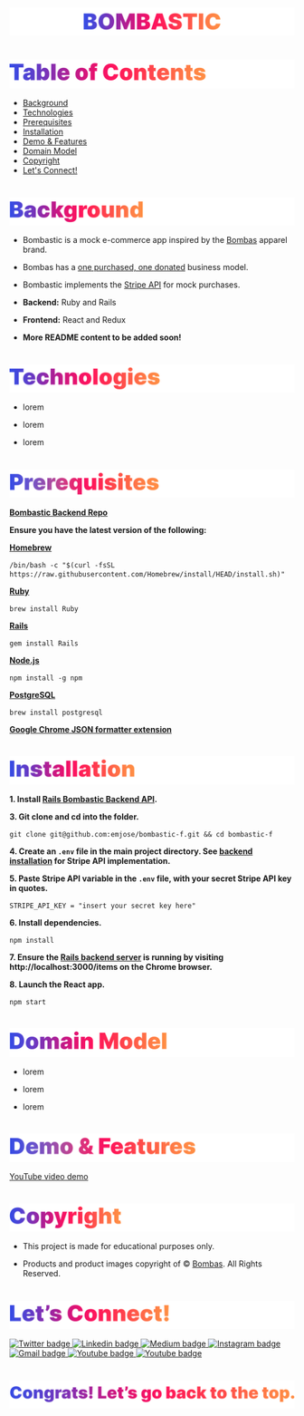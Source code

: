 <p id="bombastic"><p>

<!-- ![Bombastic](headers/inter-center-bombastic.png)  -->

<a href=#table-of-contents>![Bombastic](Assets/inter-bombastic.png)</a>

#

<p id="table-of-contents"><p>

<a href=#table-of-contents>![Table of Contents](Assets/inter-toc.png)</a>

-   [Background](#background)
-   [Technologies](#technologies)
-   [Prerequisites](#prerequisites)
-   [Installation](#installation)
-   [Demo & Features](#demo-and-features)
-   [Domain Model](#domain-model)
-   [Copyright](#copyright)
-   [Let's Connect!](#lets-connect)

#

<p id="background"><p>

<a href=#background>![Background](Assets/inter-background.png)</a>

-   Bombastic is a mock e-commerce app inspired by the [Bombas](https://bombas.com/) apparel brand.

-   Bombas has a [one purchased, one donated](https://bombas.com/pages/giving-back?campignid=1392646001&adgroupid=54889553717&targetid=kwd-300272104456&matchtype=b&network=g&device=c&keywords=%2Bbombas&creative=597211240056&gclid=CjwKCAjww8mWBhABEiwAl6-2Rf62a6fGVfHkT6iwJzB0GyxsjRgync2nfUROlT1dQ8h1NNeeoFtGzRoCsHoQAvD_BwE) business model.

-   Bombastic implements the [Stripe API](https://stripe.com/docs/keys) for mock purchases.

-   **Backend:** Ruby and Rails

-   **Frontend:** React and Redux

-   **More README content to be added soon!**

#

<p id="technologies"><p>

<a href=#technologies>![Technologies](Assets/inter-technologies.png)</a>

-   lorem

-   lorem

-   lorem

#

<p id="prerequisites"><p>

<a href=#prerequisites>![Back End Repo](Assets/inter-prerequisites.png)</a>

**[Bombastic Backend Repo](https://github.com/emjose/bombastic-b/)**

**Ensure you have the latest version of the following:**

**[Homebrew](https://brew.sh/)**

```
/bin/bash -c "$(curl -fsSL https://raw.githubusercontent.com/Homebrew/install/HEAD/install.sh)"
```

**[Ruby](https://www.ruby-lang.org/en/)**

```
brew install Ruby
```

**[Rails](https://rubyonrails.org/)**

```
gem install Rails
```

**[Node.js](https://nodejs.org/en/download/)**

```
npm install -g npm
```

**[PostgreSQL](https://www.postgresql.org/)**

```
brew install postgresql
```

**[Google Chrome JSON formatter extension](https://chrome.google.com/webstore/detail/json-formatter/bcjindcccaagfpapjjmafapmmgkkhgoa?hl=en)**

#

<p id="installation"><p>

<a href=#installation>![Installation](Assets/inter-installation.png)</a>

**1. Install [Rails Bombastic Backend API](https://github.com/emjose/bombastic-b#installation).**

**3. Git clone and cd into the folder.**

```
git clone git@github.com:emjose/bombastic-f.git && cd bombastic-f
```

**4. Create an `.env` file in the main project directory. See [backend installation](https://github.com/emjose/bombastic-b/#installation) for Stripe API implementation.**

**5. Paste Stripe API variable in the `.env` file, with your secret Stripe API key in quotes.**

```
STRIPE_API_KEY = "insert your secret key here"
```

**6. Install dependencies.**

```
npm install
```

**7. Ensure the [Rails backend server](https://github.com/emjose/bombastic-b#installation) is running by visiting http://localhost:3000/items on the Chrome browser.**

**8. Launch the React app.**

```
npm start
```

#

<p id="domain-model"><p>

<a href=#domain-model>![Domain Model](Assets/inter-domain-model.png)</a>

-   lorem

-   lorem

-   lorem

#

<p id="demo-and-features"><p>

<a href=#demo-and-features>![Demos](Assets/inter-demo-and-features.png)</a>

[YouTube video demo](https://youtu.be/qo_YDasFpkM)

#

<p id="copyright"><p>

<a href=#copyright>![Copyright](Assets/inter-copyright.png)</a>

-   This project is made for educational purposes only.

-   Products and product images copyright of © [Bombas](https://bombas.com/). All Rights Reserved.

#

<p id="lets-connect"><p>

<a href=#table-of-contents>![Let's Connect](Assets/inter-lets-connect.png)</a>

<p><a href="https://twitter.com/Emmanuel_Labor"><img src="https://img.shields.io/badge/twitter-%231DA1F2.svg?&style=for-the-badge&logo=twitter&logoColor=white" height=30 width=90 alt="Twitter badge"> <a href="https://www.linkedin.com/in/emmanuelpjose/"><img src="https://img.shields.io/badge/linkedin-%230064e7.svg?&style=for-the-badge&logo=linkedin&logoColor=white" height=30 width=90 alt="Linkedin badge"> <a href="https://emmanueljose.medium.com/"><img src="https://img.shields.io/badge/medium-%238700f5.svg?&style=for-the-badge&logo=medium&logoColor=white" height=30 width=90 alt="Medium badge"> <a href="https://www.instagram.com/emmanuel_jose/"><img src="https://img.shields.io/badge/instagram-%23ff0077.svg?&style=for-the-badge&logo=instagram&logoColor=white" height=30 width=90 alt="Instagram badge"> <a href="mailto:emjose@gmail.com"><img src="https://img.shields.io/badge/gmail-%23fd1745.svg?&style=for-the-badge&logo=gmail&logoColor=white" height=30 width=90 alt="Gmail badge"> <a href="https://www.youtube.com/channel/UCQdqFg-_J83jn9xJRd1W3tQ/videos"><img src="https://img.shields.io/badge/youtube-%23FF0000.svg?&style=for-the-badge&logo=youtube&logoColor=white" height=30 width=90 alt="Youtube badge"> <a href="https://github.com/emjose"><img src="https://img.shields.io/badge/github-%23ff8e44.svg?&style=for-the-badge&logo=github&logoColor=white" height=30 width=90 alt="Youtube badge"></p>

#

<a href=#bombastic>![Back to Top](Assets/inter-congrats.png)</a>

<!-- # Getting Started with Create React App

This project was bootstrapped with [Create React App](https://github.com/facebook/create-react-app).

## Available Scripts

In the project directory, you can run:

### `yarn start`

Runs the app in the development mode.\
Open [http://localhost:3000](http://localhost:3000) to view it in the browser.

The page will reload if you make edits.\
You will also see any lint errors in the console.

### `yarn test`

Launches the test runner in the interactive watch mode.\
See the section about [running tests](https://facebook.github.io/create-react-app/docs/running-tests) for more information.

### `yarn build`

Builds the app for production to the `build` folder.\
It correctly bundles React in production mode and optimizes the build for the best performance.

The build is minified and the filenames include the hashes.\
Your app is ready to be deployed!

See the section about [deployment](https://facebook.github.io/create-react-app/docs/deployment) for more information.

### `yarn eject`

**Note: this is a one-way operation. Once you `eject`, you can’t go back!**

If you aren’t satisfied with the build tool and configuration choices, you can `eject` at any time. This command will remove the single build dependency from your project.

Instead, it will copy all the configuration files and the transitive dependencies (webpack, Babel, ESLint, etc) right into your project so you have full control over them. All of the commands except `eject` will still work, but they will point to the copied scripts so you can tweak them. At this point you’re on your own.

You don’t have to ever use `eject`. The curated feature set is suitable for small and middle deployments, and you shouldn’t feel obligated to use this feature. However we understand that this tool wouldn’t be useful if you couldn’t customize it when you are ready for it.

## Learn More

You can learn more in the [Create React App documentation](https://facebook.github.io/create-react-app/docs/getting-started).

To learn React, check out the [React documentation](https://reactjs.org/).

### Code Splitting

This section has moved here: [https://facebook.github.io/create-react-app/docs/code-splitting](https://facebook.github.io/create-react-app/docs/code-splitting)

### Analyzing the Bundle Size

This section has moved here: [https://facebook.github.io/create-react-app/docs/analyzing-the-bundle-size](https://facebook.github.io/create-react-app/docs/analyzing-the-bundle-size)

### Making a Progressive Web App

This section has moved here: [https://facebook.github.io/create-react-app/docs/making-a-progressive-web-app](https://facebook.github.io/create-react-app/docs/making-a-progressive-web-app)

### Advanced Configuration

This section has moved here: [https://facebook.github.io/create-react-app/docs/advanced-configuration](https://facebook.github.io/create-react-app/docs/advanced-configuration)

### Deployment

This section has moved here: [https://facebook.github.io/create-react-app/docs/deployment](https://facebook.github.io/create-react-app/docs/deployment)

### `yarn build` fails to minify

This section has moved here: [https://facebook.github.io/create-react-app/docs/troubleshooting#npm-run-build-fails-to-minify](https://facebook.github.io/create-react-app/docs/troubleshooting#npm-run-build-fails-to-minify) -->
